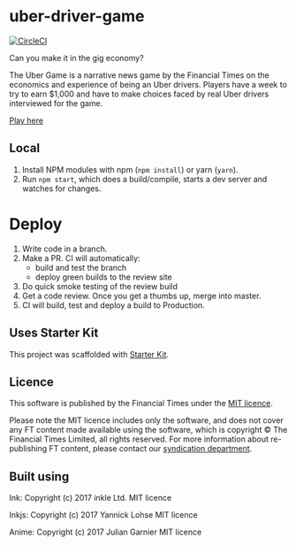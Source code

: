 # uber-driver-game

[![CircleCI](https://circleci.com/gh/ft-interactive/uber-driver-game.svg?style=svg&circle-token=9da40011645b2cc1dc762da666f83bd665e198c0)](https://circleci.com/gh/ft-interactive/uber-driver-game)

Can you make it in the gig economy?

The Uber Game is a narrative news game by the Financial Times on the economics and experience of being an Uber drivers. Players have a week to try to earn $1,000 and have to make choices faced by real Uber drivers interviewed for the game.

[Play here](https://ig.ft.com/uber-game/)

## Local

1. Install NPM modules with npm (`npm install`) or yarn (`yarn`).
2. Run `npm start`, which does a build/compile, starts a dev server and watches for changes.

# Deploy

1. Write code in a branch.
2. Make a PR. CI will automatically:
    * build and test the branch
    * deploy green builds to the review site
3. Do quick smoke testing of the review build
4. Get a code review. Once you get a thumbs up, merge into master.
5. CI will build, test and deploy a build to Production.


## Uses Starter Kit

This project was scaffolded with [Starter Kit](https://github.com/ft-interactive/starter-kit).

## Licence
This software is published by the Financial Times under the [MIT licence](http://opensource.org/licenses/MIT).

Please note the MIT licence includes only the software, and does not cover any FT content made available using the software, which is copyright &copy; The Financial Times Limited, all rights reserved. For more information about re-publishing FT content, please contact our [syndication department](http://syndication.ft.com/).

## Built using

Ink: Copyright (c) 2017 inkle Ltd. MIT licence

Inkjs: Copyright (c) 2017 Yannick Lohse MIT licence

Anime: Copyright (c) 2017 Julian Garnier MIT licence
